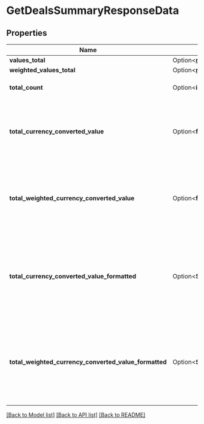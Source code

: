 # GetDealsSummaryResponseData

## Properties

Name | Type | Description | Notes
------------ | ------------- | ------------- | -------------
**values_total** | Option<[**models::GetDealsSummaryResponseDataValuesTotal**](GetDealsSummaryResponse_data_values_total.md)> |  | [optional]
**weighted_values_total** | Option<[**models::GetDealsSummaryResponseDataWeightedValuesTotal**](GetDealsSummaryResponse_data_weighted_values_total.md)> |  | [optional]
**total_count** | Option<**i32**> | The total number of deals | [optional]
**total_currency_converted_value** | Option<**f64**> | The total value of deals converted into the company default currency | [optional]
**total_weighted_currency_converted_value** | Option<**f64**> | The total weighted value of deals converted into the company default currency | [optional]
**total_currency_converted_value_formatted** | Option<**String**> | The total converted value of deals formatted with the company default currency. E.g. US$5,100.96 | [optional]
**total_weighted_currency_converted_value_formatted** | Option<**String**> | The total weighted value of deals formatted with the company default currency. E.g. US$5,100.96 | [optional]

[[Back to Model list]](../README.md#documentation-for-models) [[Back to API list]](../README.md#documentation-for-api-endpoints) [[Back to README]](../README.md)


